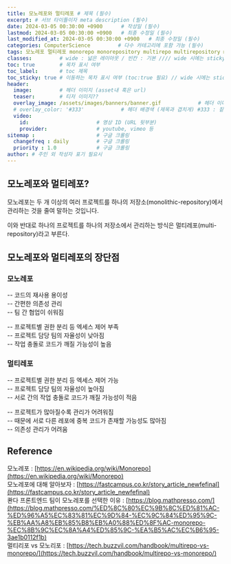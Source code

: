```yaml
---
title: 모노레포와 멀티레포 # 제목 (필수)
excerpt: # 서브 타이틀이자 meta description (필수)
date: 2024-03-05 00:30:00 +0900      # 작성일 (필수)
lastmod: 2024-03-05 00:30:00 +0900   # 최종 수정일 (필수)
last_modified_at: 2024-03-05 00:30:00 +0900   # 최종 수정일 (필수)
categories: ComputerScience         # 다수 카테고리에 포함 가능 (필수)
tags: 모노레포 멀티레포 monorepo monorepository multirepo multirepository mono multi repository monolithic                    # 태그 복수개 가능 (필수)
classes:         # wide : 넓은 레이아웃 / 빈칸 : 기본 //// wide 시에는 sticky toc 불가
toc: true        # 목차 표시 여부
toc_label:       # toc 제목
toc_sticky: true # 이동하는 목차 표시 여부 (toc:true 필요) // wide 시에는 sticky toc 불가
header: 
  image:         # 헤더 이미지 (asset내 혹은 url)
  teaser:        # 티저 이미지??
  overlay_image: /assets/images/banners/banner.gif            # 헤더 이미지 (제목과 겹치게)
  # overlay_color: '#333'            # 헤더 배경색 (제목과 겹치게) #333 : 짙은 회색 (필수)
  video:
    id:                      # 영상 ID (URL 뒷부분)
    provider:                # youtube, vimeo 등
sitemap :                    # 구글 크롤링
  changefreq : daily         # 구글 크롤링
  priority : 1.0             # 구글 크롤링
author: # 주인 외 작성자 표기 필요시
---
```

<!--postNo: 20240305_001-->

## 모노레포와 멀티레포?  

모노레포는 두 개 이상의 여러 프로젝트를 하나의 저장소(monolithic-repository)에서 관리하는 것을 줄여 말하는 것입니다.  

이와 반대로 하나의 프로젝트를 하나의 저장소에서 관리하는 방식은 멀티레포(multi-repository)라고 부른다.  

## 모노레포와 멀티레포의 장단점  

### 모노레포  

-- 코드의 재사용 용이성  
-- 간편한 의존성 관리  
-- 팀 간 협업이 쉬워짐  

-- 프로젝트별 권한 분리 등 엑세스 제어 부족  
-- 프로젝트 담당 팀의 자율성이 낮아짐  
-- 작업 충돌로 코드가 깨질 가능성이 높음  

### 멀티레포  

-- 프로젝트별 권한 분리 등 엑세스 제어 가능  
-- 프로젝트 담당 팀의 자율성이 높아짐  
-- 서로 간의 작업 충돌로 코드가 깨질 가능성이 적음  

-- 프로젝트가 많아질수록 관리가 어려워짐  
-- 때문에 서로 다른 레포에 중복 코드가 존재할 가능성도 많아짐  
-- 의존성 관리가 어려움  


## Reference  

모노레포 : [https://en.wikipedia.org/wiki/Monorepo](https://en.wikipedia.org/wiki/Monorepo)  
모노레포에 대해 알아보자 : [https://fastcampus.co.kr/story_article_newfefinal](https://fastcampus.co.kr/story_article_newfefinal)  
콴다 프론트엔드 팀이 모노레포를 선택한 이유 : [https://blog.mathpresso.com/](https://blog.mathpresso.com/%ED%8C%80%EC%9B%8C%ED%81%AC-%ED%96%A5%EC%83%81%EC%9D%84-%EC%9C%84%ED%95%9C-%EB%AA%A8%EB%85%B8%EB%A0%88%ED%8F%AC-monorepo-%EC%8B%9C%EC%8A%A4%ED%85%9C-%EA%B5%AC%EC%B6%95-3ae1b0112f1b)  
멀티리포 vs 모노리포 : [https://tech.buzzvil.com/handbook/multirepo-vs-monorepo/](https://tech.buzzvil.com/handbook/multirepo-vs-monorepo/)  